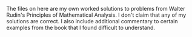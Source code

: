 The files on here are my own worked solutions to problems from Walter Rudin's Principles of Mathematical Analysis. I don't claim that any of my solutions are correct. I also include additional commentary to certain examples from the book that I found difficult to understand.
